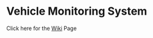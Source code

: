# Vehicle Monitoring System

Click here for the [Wiki](https://github.com/cu-ecen-aeld/final-project-bala9248/wiki) Page


